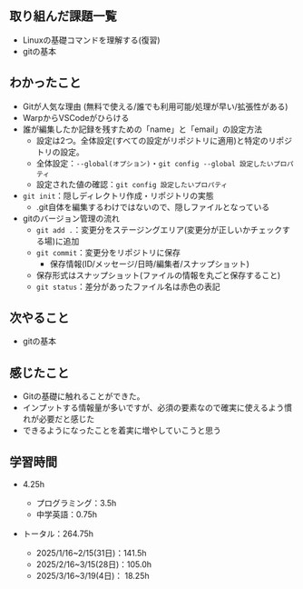 ## 取り組んだ課題一覧
- Linuxの基礎コマンドを理解する(復習)
- gitの基本
## わかったこと
- Gitが人気な理由 (無料で使える/誰でも利用可能/処理が早い/拡張性がある)
- WarpからVSCodeがひらける
- 誰が編集したか記録を残すための「name」と「email」の設定方法
  - 設定は2つ。全体設定(すべての設定がリポジトリに適用)と特定のリポジトリの設定。
  - 全体設定：`--global(オプション)`・`git config --global 設定したいプロパティ`
  - 設定された値の確認：`git config 設定したいプロパティ`
- `git init`：隠しディレクトリ作成・リポジトリの実態
  - .git自体を編集するわけではないので、隠しファイルとなっている
- gitのバージョン管理の流れ
  - `git add .`：変更分をステージングエリア(変更分が正しいかチェックする場)に追加
  - `git commit`：変更分をリポジトリに保存
    - 保存情報(ID/メッセージ/日時/編集者/スナップショット)
  - 保存形式はスナップショット(ファイルの情報を丸ごと保存すること)
  - `git status`：差分があったファイル名は赤色の表記
## 次やること
- gitの基本
## 感じたこと
- Gitの基礎に触れることができた。
- インプットする情報量が多いですが、必須の要素なので確実に使えるよう慣れが必要だと感じた
- できるようになったことを着実に増やしていこうと思う
## 学習時間
- 4.25h
  - プログラミング：3.5h
  - 中学英語：0.75h

- トータル：264.75h
  - 2025/1/16~2/15(31日)：141.5h
  - 2025/2/16~3/15(28日)：105.0h
  - 2025/3/16~3/19(4日)：  18.25h
